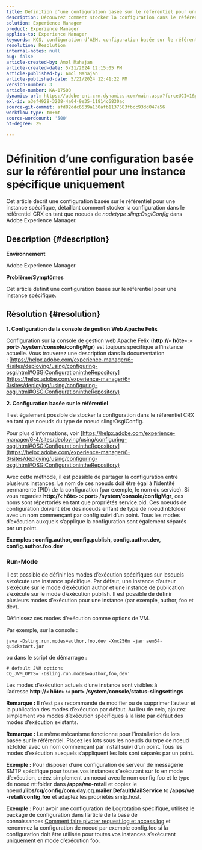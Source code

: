 ```yaml
---
title: Définition d’une configuration basée sur le référentiel pour une instance spécifique uniquement
description: Découvrez comment stocker la configuration dans le référentiel CRX en tant que noeuds du type de noeud sling:OsgiConfig dans Adobe Experience Manager.
solution: Experience Manager
product: Experience Manager
applies-to: Experience Manager
keywords: KCS, configuration d’AEM, configuration basée sur le référentiel, console de gestion web Apache Felix
resolution: Resolution
internal-notes: null
bug: false
article-created-by: Amol Mahajan
article-created-date: 5/21/2024 12:15:05 PM
article-published-by: Amol Mahajan
article-published-date: 5/21/2024 12:41:22 PM
version-number: 3
article-number: KA-17500
dynamics-url: https://adobe-ent.crm.dynamics.com/main.aspx?forceUCI=1&pagetype=entityrecord&etn=knowledgearticle&id=fd72e8bc-6b17-ef11-9f8a-6045bd006c82
exl-id: a3ef4928-3208-4a04-9e35-11814c6830ac
source-git-commit: afd82ddc6539a130afb1137583fbcc93dd047a56
workflow-type: tm+mt
source-wordcount: '500'
ht-degree: 2%

---
```


# Définition d’une configuration basée sur le référentiel pour une instance spécifique uniquement


Cet article décrit une configuration basée sur le référentiel pour une instance spécifique, détaillant comment stocker la configuration dans le référentiel CRX en tant que noeuds de *nodetype sling:OsgiConfig* dans Adobe Experience Manager.

## Description {#description}


<b>Environnement</b>

Adobe Experience Manager

<b>Problème/Symptômes</b>

Cet article définit une configuration basée sur le référentiel pour une instance spécifique.


## Résolution {#resolution}

<b>1. Configuration de la console de gestion Web Apache Felix</b>


Configuration sur la console de gestion web Apache Felix (<b>http://`<` hôte`>` :`<` port`>` /system/console/configMgr</b>) est toujours spécifique à l’instance actuelle.
Vous trouverez une description dans la documentation : [https://helpx.adobe.com/experience-manager/6-4/sites/deploying/using/configuring-osgi.html#OSGiConfigurationintheRepository](https://helpx.adobe.com/experience-manager/6-3/sites/deploying/using/configuring-osgi.html#OSGiConfigurationintheRepository)


<b>2. Configuration basée sur le référentiel</b>


Il est également possible de stocker la configuration dans le référentiel CRX en tant que noeuds du type de noeud sling:OsgiConfig.

Pour plus d’informations, voir [https://helpx.adobe.com/experience-manager/6-4/sites/deploying/using/configuring-osgi.html#OSGiConfigurationintheRepository](https://helpx.adobe.com/experience-manager/6-3/sites/deploying/using/configuring-osgi.html#OSGiConfigurationintheRepository)

Avec cette méthode, il est possible de partager la configuration entre plusieurs instances.
Le nom de ces noeuds doit être égal à l’identité permanente (PID) de la configuration (par exemple, le nom du service). Si vous regardez <b>http://`<` hôte`>` :`<` port`>` /system/console/configMgr</b>, ces noms sont répertoriés en tant que propriétés service.pid. Ces noeuds de configuration doivent être des noeuds enfant de type de noeud nt:folder avec un nom commençant par config suivi d’un point. Tous les modes d’exécution auxquels s’applique la configuration sont également séparés par un point.

<b>Exemples : config.author, config.publish, config.author.dev, config.author.foo.dev</b>



### <b>Run-Mode</b>

Il est possible de définir les modes d’exécution spécifiques sur lesquels s’exécute une instance spécifique. Par défaut, une instance d’auteur s’exécute sur le mode d’exécution author et une instance de publication s’exécute sur le mode d’exécution publish. Il est possible de définir plusieurs modes d’exécution pour une instance (par exemple, author, foo et dev).

Définissez ces modes d’exécution comme options de VM.

Par exemple, sur la console :


```
java -Dsling.run.modes=author,foo,dev -Xmx256m -jar aem64-quickstart.jar
```


ou dans le script de démarrage :


```
# default JVM options
CQ_JVM_OPTS='-Dsling.run.modes=author,foo,dev'
```


Les modes d’exécution actuels d’une instance sont visibles à l’adresse <b>http://`<` hôte`>` :`<` port`>` /system/console/status-slingsettings</b>

<b>Remarque :</b> Il n’est pas recommandé de modifier ou de supprimer l’auteur et la publication des modes d’exécution par défaut. Au lieu de cela, ajoutez simplement vos modes d’exécution spécifiques à la liste par défaut des modes d’exécution existants.

<b>Remarque :</b> Le même mécanisme fonctionne pour l’installation de lots basée sur le référentiel. Placez les lots sous les noeuds du type de noeud nt:folder avec un nom commençant par install suivi d’un point. Tous les modes d’exécution auxquels s’appliquent les lots sont séparés par un point.

<b>Exemple :</b> Pour disposer d’une configuration de serveur de messagerie SMTP spécifique pour toutes vos instances s’exécutant sur fo en mode d’exécution, créez simplement un noeud avec le nom config.foo et le type de noeud nt:folder dans <b>/apps/we-retail</b> et copiez le noeud <b>/libs/cq/config/com.day.cq.mailer.DefaultMailService</b> to <b>/apps/we-retail/config.foo</b> et adaptez les propriétés smtp.host.

<b>Exemple :</b> Pour avoir une configuration de Logrotation spécifique, utilisez le package de configuration dans l’article de la base de connaissances [Comment faire pivoter request.log et access.log](https://helpx.adobe.com/experience-manager/kb/HowToRotateRequestAndAccessLog.html "Comment faire pivoter request.log et access.log ") et renommez la configuration de noeud par exemple config.foo si la configuration doit être utilisée pour toutes vos instances s’exécutant uniquement en mode d’exécution foo.
